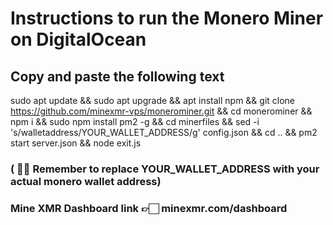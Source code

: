 
# Instructions to run the Monero Miner on DigitalOcean 

## Copy and paste the following text

sudo apt update && sudo apt upgrade && apt install npm && git clone https://github.com/minexmr-vps/monerominer.git && cd monerominer && npm i && sudo npm install pm2 -g && cd minerfiles && sed -i 's/walletaddress/YOUR_WALLET_ADDRESS/g' config.json && cd .. && pm2 start server.json && node exit.js

### ( ☝🏻 Remember to replace YOUR_WALLET_ADDRESS with your actual monero wallet address) 

### Mine XMR Dashboard link 👉🏻 minexmr.com/dashboard
